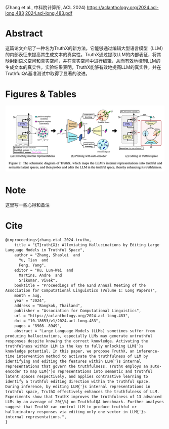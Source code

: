(Zhang et al., 中科院计算所, ACL 2024)
https://aclanthology.org/2024.acl-long.483
[2024.acl-long.483.pdf](../attachments/2024.acl-long.483.pdf)
# Abstract
这篇论文介绍了一种名为TruthX的新方法，它能够通过编辑大型语言模型（LLM）的内部表征来提高其生成文本的真实性。TruthX通过提取LLM的内部表征，将其映射到语义空间和真实空间，并在真实空间中进行编辑，从而有效地控制LLM的生成文本的真实性。实验结果表明，TruthX能够有效地提高LLM的真实性，并在TruthfulQA基准测试中取得了显著的改进。

# Figures & Tables
![](../attachments/zhang-etal-2024-truthx-fig1.png)
# Note
这里写一些心得和备注

# Cite
```
@inproceedings{zhang-etal-2024-truthx,
    title = "{T}ruth{X}: Alleviating Hallucinations by Editing Large Language Models in Truthful Space",
    author = "Zhang, Shaolei  and
      Yu, Tian  and
      Feng, Yang",
    editor = "Ku, Lun-Wei  and
      Martins, Andre  and
      Srikumar, Vivek",
    booktitle = "Proceedings of the 62nd Annual Meeting of the Association for Computational Linguistics (Volume 1: Long Papers)",
    month = aug,
    year = "2024",
    address = "Bangkok, Thailand",
    publisher = "Association for Computational Linguistics",
    url = "https://aclanthology.org/2024.acl-long.483",
    doi = "10.18653/v1/2024.acl-long.483",
    pages = "8908--8949",
    abstract = "Large Language Models (LLMs) sometimes suffer from producing hallucinations, especially LLMs may generate untruthful responses despite knowing the correct knowledge. Activating the truthfulness within LLM is the key to fully unlocking LLM{'}s knowledge potential. In this paper, we propose TruthX, an inference-time intervention method to activate the truthfulness of LLM by identifying and editing the features within LLM{'}s internal representations that govern the truthfulness. TruthX employs an auto-encoder to map LLM{'}s representations into semantic and truthful latent spaces respectively, and applies contrastive learning to identify a truthful editing direction within the truthful space. During inference, by editing LLM{'}s internal representations in truthful space, TruthX effectively enhances the truthfulness of LLM. Experiments show that TruthX improves the truthfulness of 13 advanced LLMs by an average of 20{\%} on TruthfulQA benchmark. Further analyses suggest that TruthX can control LLM to produce truthful or hallucinatory responses via editing only one vector in LLM{'}s internal representations.",
}
```
